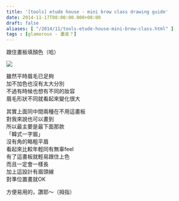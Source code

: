 ```yaml
---
title: '[tools] etude house - mini brow class drawing guide'
date: 2014-11-17T08:00:00.000+08:00
draft: false
aliases: [ "/2014/11/tools-etude-house-mini-brow-class.html" ]
tags : [glamorous - 畫皮？]
---
```


跟住畫板填顏色（哈）  

[![](https://3.bp.blogspot.com/-jp1XYFFje7o/XFbEmrhletI/AAAAAAAAH2M/C15hgLD9-t0AxdqRfQHgI61sq8cIcRNRACLcBGAs/s640/15224143818_a96b726775_z.jpg)](https://3.bp.blogspot.com/-jp1XYFFje7o/XFbEmrhletI/AAAAAAAAH2M/C15hgLD9-t0AxdqRfQHgI61sq8cIcRNRACLcBGAs/s1600/15224143818_a96b726775_z.jpg)

雖然平時眉毛已足夠  
加不加色也沒有太大分別  
不過有時候也想有不同的妝容  
眉毛形狀不同就看起來變化很大  
  
其實上面同中間兩種在不用這畫板  
對我來說也可以畫到  
所以最主要是最下面那款  
「韓式一字眉」  
沒有角的略粗平眉  
看起來比較年輕同有無辜feel  
有了這畫板就輕易跟住上色  
而且一定會一樣長  
加上這設計有眉頭線  
對準位置畫就OK  
  
方便易用的，讚耶～（拇指）